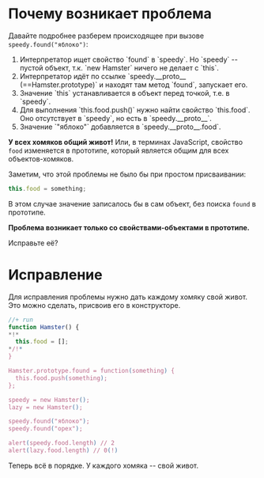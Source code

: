 # Почему возникает проблема

Давайте подробнее разберем происходящее при вызове `speedy.found("яблоко")`:
<ol>
<li>Интерпретатор ищет свойство `found` в `speedy`. Но `speedy` -- пустой объект, т.к. `new Hamster` ничего не делает с `this`.</li>
<li>Интерпретатор идёт по ссылке `speedy.__proto__ (==Hamster.prototype)` и находят там метод `found`, запускает его.</li>
<li>Значение `this` устанавливается в объект перед точкой, т.е. в `speedy`.</li>
<li>Для выполнения `this.food.push()` нужно найти свойство `this.food`. Оно отсутствует в `speedy`, но есть в `speedy.__proto__`.</li>
<li>Значение `"яблоко"` добавляется в `speedy.__proto__.food`.</li>
</ol>

**У всех хомяков общий живот!** Или, в терминах JavaScript, свойство `food` изменяется в прототипе, который является общим для всех объектов-хомяков.

Заметим, что этой проблемы не было бы при простом присваивании:

```js
this.food = something;
```

В этом случае значение записалось бы в сам объект, без поиска `found` в прототипе.

**Проблема возникает только со свойствами-объектами в прототипе.**

Исправьте её?

# Исправление

Для исправления проблемы нужно дать каждому хомяку свой живот. Это можно сделать, присвоив его в конструкторе.

```js
//+ run
function Hamster() {
*!*
  this.food = [];
*/!*
}

Hamster.prototype.found = function(something) {
  this.food.push(something);
};

speedy = new Hamster();
lazy = new Hamster();

speedy.found("яблоко");
speedy.found("орех");

alert(speedy.food.length) // 2
alert(lazy.food.length) // 0(!)
```

Теперь всё в порядке. У каждого хомяка -- свой живот.
